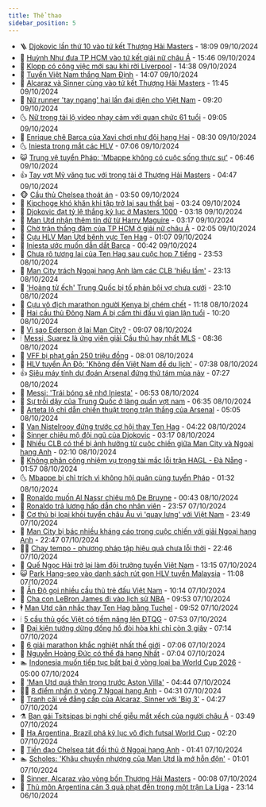 ```yaml
---
title: Thể thao
sidebar_position: 5
---
```


<!-- vnexpress-the-thao:START -->
- 🪜 [Djokovic lần thứ 10 vào tứ kết Thượng Hải Masters](https://vnexpress.net/djokovic-lan-thu-10-vao-tu-ket-thuong-hai-masters-4802258.html) - 18:09 09/10/2024
- 🦩 [Huỳnh Như đưa TP HCM vào tứ kết giải nữ châu Á](https://vnexpress.net/huynh-nhu-dua-tp-hcm-vao-tu-ket-giai-nu-chau-a-4802244.html) - 15:46 09/10/2024
- 🧰 [Klopp có công việc mới sau khi rời Liverpool](https://vnexpress.net/klopp-co-cong-viec-moi-sau-khi-roi-liverpool-4802242.html) - 14:38 09/10/2024
- 🤗 [Tuyển Việt Nam thắng Nam Định](https://vnexpress.net/tuyen-viet-nam-thang-nam-dinh-4802226.html) - 14:07 09/10/2024
- 🥳 [Alcaraz và Sinner cùng vào tứ kết Thượng Hải Masters](https://vnexpress.net/alcaraz-va-sinner-cung-vao-tu-ket-thuong-hai-masters-4802221.html) - 11:45 09/10/2024
- 🦣 [Nữ runner &#39;tay ngang&#39; hai lần đại diện cho Việt Nam](https://vnexpress.net/nu-runner-tay-ngang-hai-lan-dai-dien-cho-viet-nam-4802114.html) - 09:20 09/10/2024
- 🌜 [Nữ trọng tài lộ video nhạy cảm với quan chức 61 tuổi](https://vnexpress.net/nu-trong-tai-lo-video-nhay-cam-voi-quan-chuc-61-tuoi-4802133.html) - 09:05 09/10/2024
- 🫶 [Enrique chê Barca của Xavi chơi như đội hạng Hai](https://vnexpress.net/enrique-che-barca-cua-xavi-choi-nhu-doi-hang-hai-4802080.html) - 08:30 09/10/2024
- 🌜 [Iniesta trong mắt các HLV](https://vnexpress.net/iniesta-trong-mat-cac-hlv-4801909.html) - 07:06 09/10/2024
- 😺 [Trung vệ tuyển Pháp: &#39;Mbappe không có cuộc sống thực sự&#39;](https://vnexpress.net/trung-ve-tuyen-phap-mbappe-khong-co-cuoc-song-thuc-su-4801983.html) - 06:46 09/10/2024
- 👍 [Tay vợt Mỹ văng tục với trọng tài ở Thượng Hải Masters](https://vnexpress.net/tay-vot-my-vang-tuc-voi-trong-tai-o-thuong-hai-masters-4802002.html) - 04:47 09/10/2024
- 🐵 [Cầu thủ Chelsea thoát án](https://vnexpress.net/cau-thu-chelsea-thoat-an-4801840.html) - 03:50 09/10/2024
- 💫 [Kipchoge khó khăn khi tập trở lại sau thất bại](https://vnexpress.net/kipchoge-kho-khan-khi-tap-tro-lai-sau-that-bai-4801945.html) - 03:24 09/10/2024
- 🦆 [Djokovic đạt tỷ lệ thắng kỷ lục ở Masters 1000](https://vnexpress.net/djokovic-dat-ty-le-thang-ky-luc-o-masters-1000-4801947.html) - 03:18 09/10/2024
- 🙉 [Man Utd nhận thêm tin dữ từ Harry Maguire](https://vnexpress.net/man-utd-nhan-them-tin-du-tu-harry-maguire-4801951.html) - 03:17 09/10/2024
- 📝 [Chờ trận thắng đậm của TP HCM ở giải nữ châu Á](https://vnexpress.net/cho-tran-thang-dam-cua-tp-hcm-o-giai-nu-chau-a-4801860.html) - 02:05 09/10/2024
- 💯 [Cựu HLV Man Utd bênh vực Ten Hag](https://vnexpress.net/cuu-hlv-man-utd-benh-vuc-ten-hag-4801873.html) - 01:07 09/10/2024
- 🌈 [Iniesta ước muốn dẫn dắt Barca](https://vnexpress.net/iniesta-uoc-muon-dan-dat-barca-4801851.html) - 00:42 09/10/2024
- 🦩 [Chưa rõ tương lai của Ten Hag sau cuộc họp 7 tiếng](https://vnexpress.net/chua-ro-tuong-lai-cua-ten-hag-sau-cuoc-hop-7-tieng-4801277.html) - 23:53 08/10/2024
- 🐲 [Man City trách Ngoại hạng Anh làm các CLB &#39;hiểu lầm&#39;](https://vnexpress.net/man-city-trach-ngoai-hang-anh-lam-cac-clb-hieu-lam-4801832.html) - 23:13 08/10/2024
- 🌁 [&#39;Hoàng tử ếch&#39; Trung Quốc bị tố phản bội vợ chưa cưới](https://vnexpress.net/hoang-tu-ech-trung-quoc-bi-to-phan-boi-vo-chua-cuoi-4801825.html) - 23:10 08/10/2024
- 💯 [Cựu vô địch marathon người Kenya bị chém chết](https://vnexpress.net/cuu-vo-dich-marathon-nguoi-kenya-bi-chem-chet-4801741.html) - 11:18 08/10/2024
- 🌝 [Hai cầu thủ Đông Nam Á bị cấm thi đấu vì gian lận tuổi](https://vnexpress.net/hai-cau-thu-dong-nam-a-bi-cam-thi-dau-vi-gian-lan-tuoi-4801745.html) - 10:20 08/10/2024
- 🤖 [Vì sao Ederson ở lại Man City?](https://vnexpress.net/vi-sao-ederson-o-lai-man-city-4801711.html) - 09:07 08/10/2024
- 🕯 [Messi, Suarez là ứng viên giải Cầu thủ hay nhất MLS](https://vnexpress.net/messi-suarez-la-ung-vien-giai-cau-thu-hay-nhat-mls-4801614.html) - 08:36 08/10/2024
- 🧰 [VFF bị phạt gần 250 triệu đồng](https://vnexpress.net/vff-bi-phat-gan-250-trieu-dong-4801649.html) - 08:01 08/10/2024
- 🥳 [HLV tuyển Ấn Độ: &#39;Không đến Việt Nam để du lịch&#39;](https://vnexpress.net/hlv-tuyen-an-do-khong-den-viet-nam-de-du-lich-4801621.html) - 07:38 08/10/2024
- 👍 [Siêu máy tính dự đoán Arsenal đứng thứ tám mùa này](https://vnexpress.net/sieu-may-tinh-du-doan-arsenal-dung-thu-tam-mua-nay-4801579.html) - 07:27 08/10/2024
- 💪 [Messi: &#39;Trái bóng sẽ nhớ Iniesta&#39;](https://vnexpress.net/messi-trai-bong-se-nho-iniesta-4801624.html) - 06:53 08/10/2024
- 👹 [Sự trỗi dậy của Trung Quốc ở làng quần vợt nam](https://vnexpress.net/su-troi-day-cua-trung-quoc-o-lang-quan-vot-nam-4801606.html) - 06:35 08/10/2024
- 🧰 [Arteta lộ chỉ dẫn chiến thuật trong trận thắng của Arsenal](https://vnexpress.net/arteta-lo-chi-dan-chien-thuat-trong-tran-thang-cua-arsenal-4801588.html) - 05:05 08/10/2024
- 🚀 [Van Nistelrooy đứng trước cơ hội thay Ten Hag](https://vnexpress.net/van-nistelrooy-dung-truoc-co-hoi-thay-ten-hag-4801435.html) - 04:22 08/10/2024
- 🎃 [Sinner chiêu mộ đội ngũ của Djokovic](https://vnexpress.net/sinner-chieu-mo-doi-ngu-cua-djokovic-4801487.html) - 03:17 08/10/2024
- 🧰 [Nhiều CLB có thể bị ảnh hưởng từ cuộc chiến giữa Man City và Ngoại hạng Anh](https://vnexpress.net/nhieu-clb-co-the-bi-anh-huong-tu-cuoc-chien-giua-man-city-va-ngoai-hang-anh-4801376.html) - 02:10 08/10/2024
- 👀 [Không phân công nhiệm vụ trọng tài mắc lỗi trận HAGL - Đà Nẵng](https://vnexpress.net/khong-phan-cong-nhiem-vu-trong-tai-mac-loi-tran-hagl-da-nang-4801398.html) - 01:57 08/10/2024
- 🌜 [Mbappe bị chỉ trích vì không hội quân cùng tuyển Pháp](https://vnexpress.net/mbappe-bi-chi-trich-vi-khong-hoi-quan-cung-tuyen-phap-4801410.html) - 01:32 08/10/2024
- 🫶 [Ronaldo muốn Al Nassr chiêu mộ De Bruyne](https://vnexpress.net/ronaldo-muon-al-nassr-chieu-mo-de-bruyne-4801383.html) - 00:43 08/10/2024
- 🦄 [Ronaldo trả lương hấp dẫn cho nhân viên](https://vnexpress.net/ronaldo-tra-luong-hap-dan-cho-nhan-vien-4801222.html) - 23:57 07/10/2024
- 🥳 [Cơ thủ bị loại khỏi tuyển châu Âu vì &#39;quay lưng&#39; với Việt Nam](https://vnexpress.net/co-thu-bi-loai-khoi-tuyen-chau-au-vi-quay-lung-voi-viet-nam-4801371.html) - 23:49 07/10/2024
- 🐲 [Man City bị bác nhiều kháng cáo trong cuộc chiến với giải Ngoại hạng Anh](https://vnexpress.net/man-city-bi-bac-nhieu-khang-cao-trong-cuoc-chien-voi-giai-ngoai-hang-anh-4801370.html) - 22:47 07/10/2024
- 🧑‍🏫 [Chạy tempo - phương pháp tập hiệu quả chưa lỗi thời](https://vnexpress.net/chay-tempo-phuong-phap-tap-hieu-qua-chua-loi-thoi-4799804.html) - 22:46 07/10/2024
- 🤔 [Quế Ngọc Hải trở lại làm đội trưởng tuyển Việt Nam](https://vnexpress.net/que-ngoc-hai-tro-lai-lam-doi-truong-tuyen-viet-nam-4801329.html) - 13:15 07/10/2024
- 😺 [Park Hang-seo vào danh sách rút gọn HLV tuyển Malaysia](https://vnexpress.net/park-hang-seo-vao-danh-sach-rut-gon-hlv-tuyen-malaysia-4801310.html) - 11:08 07/10/2024
- 💪 [Ấn Độ gọi nhiều cầu thủ trẻ đấu Việt Nam](https://vnexpress.net/an-do-goi-nhieu-cau-thu-tre-dau-viet-nam-4801283.html) - 10:14 07/10/2024
- 💼 [Cha con LeBron James đi vào lịch sử NBA](https://vnexpress.net/cha-con-lebron-james-di-vao-lich-su-nba-4801279.html) - 09:53 07/10/2024
- 🕴 [Man Utd cân nhắc thay Ten Hag bằng Tuchel](https://vnexpress.net/man-utd-can-nhac-thay-ten-hag-bang-tuchel-4801250.html) - 09:52 07/10/2024
- 🕯 [5 cầu thủ gốc Việt có tiềm năng lên ĐTQG](https://vnexpress.net/5-cau-thu-goc-viet-co-tiem-nang-len-dtqg-4800253.html) - 07:53 07/10/2024
- 📝 [Đại kiện tướng dừng đồng hồ đòi hòa khi chỉ còn 3 giây](https://vnexpress.net/dai-kien-tuong-dung-dong-ho-doi-hoa-khi-chi-con-3-giay-4801150.html) - 07:14 07/10/2024
- 🧐 [6 giải marathon khắc nghiệt nhất thế giới](https://vnexpress.net/6-giai-marathon-khac-nghiet-nhat-the-gioi-4801115.html) - 07:06 07/10/2024
- 🙉 [Nguyễn Hoàng Đức có thể đá hạng Nhất](https://vnexpress.net/nguyen-hoang-duc-co-the-da-hang-nhat-4801102.html) - 07:04 07/10/2024
- 🏊 [Indonesia muốn tiếp tục bất bại ở vòng loại ba World Cup 2026](https://vnexpress.net/indonesia-muon-tiep-tuc-bat-bai-o-vong-loai-ba-world-cup-2026-4800895.html) - 05:00 07/10/2024
- 🌊 [&#39;Man Utd quá thận trọng trước Aston Villa&#39;](https://vnexpress.net/man-utd-qua-than-trong-truoc-aston-villa-4801030.html) - 04:44 07/10/2024
- 👨‍🏫 [8 điểm nhấn ở vòng 7 Ngoại hạng Anh](https://vnexpress.net/8-diem-nhan-o-vong-7-ngoai-hang-anh-4801059.html) - 04:31 07/10/2024
- 🥷 [Tranh cãi về đẳng cấp của Alcaraz, Sinner với &#39;Big 3&#39;](https://vnexpress.net/tranh-cai-ve-dang-cap-cua-alcaraz-sinner-voi-big-3-4801011.html) - 04:27 07/10/2024
- ⚗️ [Bạn gái Tsitsipas bị nghi chế giễu mắt xếch của người châu Á](https://vnexpress.net/ban-gai-tsitsipas-bi-nghi-che-gieu-mat-xech-cua-nguoi-chau-a-4801020.html) - 03:49 07/10/2024
- 🌮 [Hạ Argentina, Brazil phá kỷ lục vô địch futsal World Cup](https://vnexpress.net/ha-argentina-brazil-pha-ky-luc-vo-dich-futsal-world-cup-4801031.html) - 02:20 07/10/2024
- 🤩 [Tiền đạo Chelsea tát đối thủ ở Ngoại hạng Anh](https://vnexpress.net/tien-dao-chelsea-tat-doi-thu-o-ngoai-hang-anh-4800940.html) - 01:41 07/10/2024
- 🏊 [Scholes: &#39;Khâu chuyển nhượng của Man Utd là mớ hỗn độn&#39;](https://vnexpress.net/scholes-khau-chuyen-nhuong-cua-man-utd-la-mo-hon-don-4800932.html) - 01:01 07/10/2024
- 🐎 [Sinner, Alcaraz vào vòng bốn Thượng Hải Masters](https://vnexpress.net/sinner-alcaraz-vao-vong-bon-thuong-hai-masters-4800915.html) - 00:08 07/10/2024
- 💫 [Thủ môn Argentina cản 3 quả phạt đền trong một trận La Liga](https://vnexpress.net/thu-mon-argentina-can-3-qua-phat-den-trong-mot-tran-la-liga-4800908.html) - 23:14 06/10/2024<!-- vnexpress-the-thao:END -->

